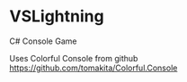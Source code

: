 # VSLightning
C# Console Game

Uses Colorful Console from github
https://github.com/tomakita/Colorful.Console
